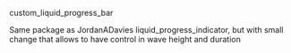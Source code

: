 custom_liquid_progress_bar

Same package as JordanADavies liquid_progress_indicator, but with small change that allows to have
control in wave height and duration